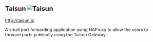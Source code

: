 ## Taisun ![Taisun](http://taisun.io/img/TaisunSmall.png)

http://taisun.io

A small port forwarding application using HAProxy to allow the users to forward ports publically using the Taisun Gateway.
